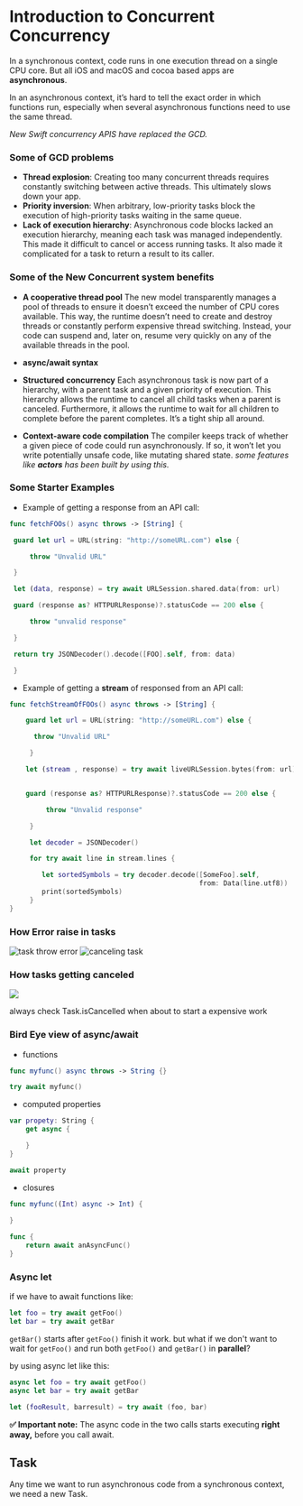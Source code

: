 # Introduction to Concurrent Concurrency

In a synchronous context, code runs in one execution thread on a single CPU core.
But all iOS and macOS and cocoa based apps are **asynchronous**.

In an asynchronous context, it’s hard to tell the exact order in which functions run, especially when several asynchronous functions need to use the same thread.

*New Swift concurrency APIS have replaced the GCD.*

### Some of GCD problems
* **Thread explosion**: Creating too many concurrent threads requires constantly switching between active threads. This ultimately slows down your app.
* **Priority inversion**: When arbitrary, low-priority tasks block the execution of high-priority tasks waiting in the same queue.
* **Lack of execution hierarchy**: Asynchronous code blocks lacked an execution hierarchy, meaning each task was managed independently. This made it difficult to cancel or access running tasks. It also made it complicated for a task to return a result to its caller.

### Some of the New Concurrent system benefits
* **A cooperative thread pool**
The new model transparently manages a pool of threads to ensure it doesn’t exceed the number of CPU cores available. This way, the runtime doesn’t need to create and destroy threads or constantly perform expensive thread switching. Instead, your code can suspend and, later on, resume very quickly on any of the available threads in the pool.

* **async/await syntax**

* **Structured concurrency**
Each asynchronous task is now part of a hierarchy, with a parent task and a given priority of execution. This hierarchy allows the runtime to cancel all child tasks when a parent is canceled. Furthermore, it allows the runtime to wait for all children to complete before the parent completes. It’s a tight ship all around.

* **Context-aware code compilation**
The compiler keeps track of whether a given piece of code could run asynchronously. If so, it won’t let you write potentially unsafe code, like mutating shared state.
*some features like **actors** has been built by using this.*


### Some Starter Examples

* Example of getting a response from an API call:

``` swift      
func fetchFOOs() async throws -> [String] {

 guard let url = URL(string: "http://someURL.com") else {

	 throw "Unvalid URL"

 }

 let (data, response) = try await URLSession.shared.data(from: url)

 guard (response as? HTTPURLResponse)?.statusCode == 200 else {

	 throw "unvalid response"

 }

 return try JSONDecoder().decode([FOO].self, from: data)

 }   

```  


* Example of getting a **stream** of responsed from an API call:

``` swift      
func fetchStreamOfFOOs() async throws -> [String] {

	guard let url = URL(string: "http://someURL.com") else {

	  throw "Unvalid URL"

	 }

	let (stream , response) = try await liveURLSession.bytes(from: url)


	guard (response as? HTTPURLResponse)?.statusCode == 200 else {

		 throw "Unvalid response"

	 }

	 let decoder = JSONDecoder()

	 for try await line in stream.lines {

		let sortedSymbols = try decoder.decode([SomeFoo].self,
											   from: Data(line.utf8))
		print(sortedSymbols)
	 }
}

```  

### How Error raise in tasks
![task throw error](throw_error.png)
![canceling task](../attachments/throw_error.png)

### How tasks getting canceled
![](canceling_task.png)

always check Task.isCancelled when about to start a expensive work


### Bird Eye view of async/await

* functions
```swift
func myfunc() async throws -> String {}

try await myfunc()
```

* computed properties
```swift       
var propety: String {
	get async {

	}
}

await property
```

* closures
```swift       
func myfunc((Int) async -> Int) {
	
}

func {
	return await anAsyncFunc()
}
```

### Async let

if we have to await functions like:
```swift       
let foo = try await getFoo()
let bar = try await getBar
```
`getBar()` starts after `getFoo()` finish it work. but what if we don't want to wait for `getFoo()` and run both `getFoo()` and `getBar()` in **parallel**?

by using async let like this:
```swift       
async let foo = try await getFoo()
async let bar = try await getBar

let (fooResult, barresult) = try await (foo, bar)

```

**✅  Important note:** The async code in the two calls starts executing **right away,** before you call await. 

## Task
Any time we want to run asynchronous code from a synchronous context, we need a new Task.
